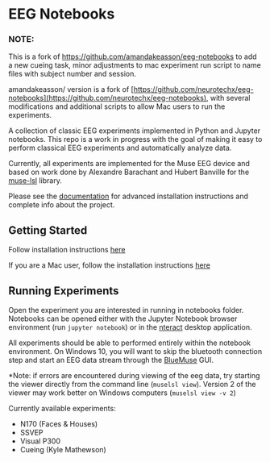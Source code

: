 # EEG Notebooks

### NOTE:
This is a fork of https://github.com/amandakeasson/eeg-notebooks to add a new cueing task, minor adjustments to mac experiment run script to name files with subject number and session.

amandakeasson/ version is a fork of [https://github.com/neurotechx/eeg-notebooks](https://github.com/neurotechx/eeg-notebooks), with several modifications and additional scripts to allow Mac users to run the experiments. 

A collection of classic EEG experiments implemented in Python and Jupyter notebooks. This repo is a work in progress with the goal of making it easy to perform classical EEG experiments and automatically analyze data.

Currently, all experiments are implemented for the Muse EEG device and based on work done by Alexandre Barachant and Hubert Banville for the [muse-lsl](https://github.com/alexandrebarachant/muse-lsl) library. 

Please see the [documentation](http://eeg-notebooks.readthedocs.io/) for advanced installation instructions and complete info about the project.

## Getting Started

Follow installation instructions [here](http://eeg-notebooks.readthedocs.io/en/latest/setup_instructions_windows.html)

If you are a Mac user, follow the installation instructions [here](https://github.com/kylemath/eeg-notebooks/raw/master/mac_instructions_cueing.docx)

## Running Experiments

Open the experiment you are interested in running in notebooks folder. Notebooks can be opened either with the Jupyter Notebook browser environment (run `jupyter notebook`) or in the [nteract](https://nteract.io/desktop) desktop application.

All experiments should be able to performed entirely within the notebook environment. On Windows 10, you will want to skip the bluetooth connection step and start an EEG data stream through the [BlueMuse](https://github.com/kowalej/BlueMuse) GUI.

*Note: if errors are encountered during viewing of the eeg data, try starting the viewer directly from the command line (`muselsl view`). Version 2 of the viewer may work better on Windows computers (`muselsl view -v 2`)

Currently available experiments: 
- N170 (Faces & Houses)
- SSVEP
- Visual P300
- Cueing (Kyle Mathewson)

